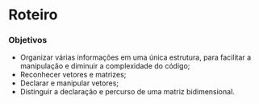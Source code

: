 # Roteiro

### Objetivos

* Organizar várias informações em uma única estrutura, para facilitar a manipulação e diminuir a complexidade do código;
* Reconhecer vetores e matrizes;
* Declarar e manipular vetores;
* Distinguir a declaração e percurso de uma matriz bidimensional.



